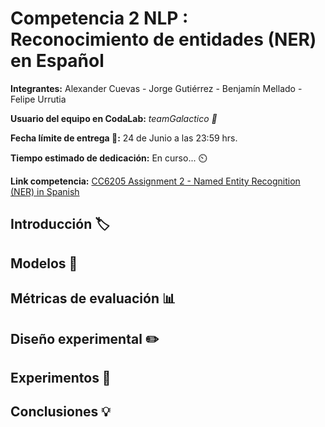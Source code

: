 # Competencia 2 NLP : Reconocimiento de entidades (NER) en Español

**Integrantes:** Alexander Cuevas - Jorge Gutiérrez - Benjamín Mellado - Felipe Urrutia

**Usuario del equipo en CodaLab:** *teamGalactico 🌌*

**Fecha límite de entrega 📆:** 24 de Junio a las 23:59 hrs.

**Tiempo estimado de dedicación:** En curso... ⏲️

**Link competencia:** [CC6205 Assignment 2 - Named Entity Recognition (NER) in Spanish](https://codalab.lisn.upsaclay.fr/competitions/5098?secret_key=09955d45-6210-4a35-a171-8050aa050855#learn_the_details)

## Introducción 🏷️

## Modelos 🤖

## Métricas de evaluación 📊

## Diseño experimental ✏️

## Experimentos 🧪

## Conclusiones 💡
